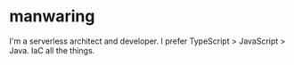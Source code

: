# manwaring

I'm a serverless architect and developer.  I prefer TypeScript > JavaScript > Java.  IaC all the things.
